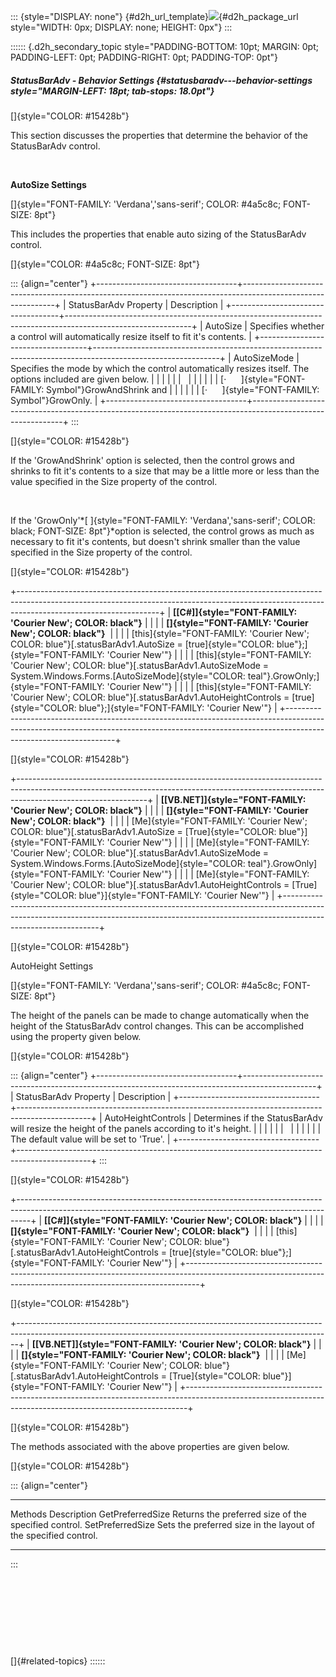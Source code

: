 ::: {style="DISPLAY: none"}
[](ms-xhelp:///?Id=d2h_url_template){#d2h_url_template}![](!package_url!){#d2h_package_url style="WIDTH: 0px; DISPLAY: none; HEIGHT: 0px"}
:::

:::::: {.d2h_secondary_topic style="PADDING-BOTTOM: 10pt; MARGIN: 0pt; PADDING-LEFT: 0pt; PADDING-RIGHT: 0pt; PADDING-TOP: 0pt"}
##### StatusBarAdv - Behavior Settings {#statusbaradv---behavior-settings style="MARGIN-LEFT: 18pt; tab-stops: 18.0pt"}

[]{style="COLOR: #15428b"} 

This section discusses the properties that determine the behavior of the StatusBarAdv control.

 

**AutoSize Settings**

[]{style="FONT-FAMILY: 'Verdana','sans-serif'; COLOR: #4a5c8c; FONT-SIZE: 8pt"} 

This includes the properties that enable auto sizing of the StatusBarAdv control.

[]{style="COLOR: #4a5c8c; FONT-SIZE: 8pt"} 

::: {align="center"}
+-----------------------------------+-------------------------------------------------------------------------------------------------------------+
| StatusBarAdv Property             | Description                                                                                                 |
+-----------------------------------+-------------------------------------------------------------------------------------------------------------+
| AutoSize                          | Specifies whether a control will automatically resize itself to fit it\'s contents.                         |
+-----------------------------------+-------------------------------------------------------------------------------------------------------------+
| AutoSizeMode                      | Specifies the mode by which the control automatically resizes itself. The options included are given below. |
|                                   |                                                                                                             |
|                                   |                                                                                                             |
|                                   |                                                                                                             |
|                                   | [·      ]{style="FONT-FAMILY: Symbol"}GrowAndShrink and                                                     |
|                                   |                                                                                                             |
|                                   | [·      ]{style="FONT-FAMILY: Symbol"}GrowOnly.                                                             |
+-----------------------------------+-------------------------------------------------------------------------------------------------------------+
:::

[]{style="COLOR: #15428b"} 

If the \'GrowAndShrink\' option is selected, then the control grows and shrinks to fit it\'s contents to a size that may be a little more or less than the value specified in the Size property of the control.

 

If the \'GrowOnly\'*[ ]{style="FONT-FAMILY: 'Verdana','sans-serif'; COLOR: black; FONT-SIZE: 8pt"}*option is selected, the control grows as much as necessary to fit it\'s contents, but doesn\'t shrink smaller than the value specified in the Size property of the control.

[]{style="COLOR: #15428b"} 

+-----------------------------------------------------------------------------------------------------------------------------------------------------------------------------------------------+
| **[\[C#\]]{style="FONT-FAMILY: 'Courier New'; COLOR: black"}**                                                                                                                                |
|                                                                                                                                                                                               |
| **[]{style="FONT-FAMILY: 'Courier New'; COLOR: black"}**                                                                                                                                      |
|                                                                                                                                                                                               |
| [this]{style="FONT-FAMILY: 'Courier New'; COLOR: blue"}[.statusBarAdv1.AutoSize = [true]{style="COLOR: blue"};]{style="FONT-FAMILY: 'Courier New'"}                                           |
|                                                                                                                                                                                               |
| [this]{style="FONT-FAMILY: 'Courier New'; COLOR: blue"}[.statusBarAdv1.AutoSizeMode = System.Windows.Forms.[AutoSizeMode]{style="COLOR: teal"}.GrowOnly;]{style="FONT-FAMILY: 'Courier New'"} |
|                                                                                                                                                                                               |
| [this]{style="FONT-FAMILY: 'Courier New'; COLOR: blue"}[.statusBarAdv1.AutoHeightControls = [true]{style="COLOR: blue"};]{style="FONT-FAMILY: 'Courier New'"}                                 |
+-----------------------------------------------------------------------------------------------------------------------------------------------------------------------------------------------+

[]{style="COLOR: #15428b"} 

+--------------------------------------------------------------------------------------------------------------------------------------------------------------------------------------------+
| **[\[VB.NET\]]{style="FONT-FAMILY: 'Courier New'; COLOR: black"}**                                                                                                                         |
|                                                                                                                                                                                            |
| **[]{style="FONT-FAMILY: 'Courier New'; COLOR: black"}**                                                                                                                                   |
|                                                                                                                                                                                            |
| [Me]{style="FONT-FAMILY: 'Courier New'; COLOR: blue"}[.statusBarAdv1.AutoSize = [True]{style="COLOR: blue"}]{style="FONT-FAMILY: 'Courier New'"}                                           |
|                                                                                                                                                                                            |
| [Me]{style="FONT-FAMILY: 'Courier New'; COLOR: blue"}[.statusBarAdv1.AutoSizeMode = System.Windows.Forms.[AutoSizeMode]{style="COLOR: teal"}.GrowOnly]{style="FONT-FAMILY: 'Courier New'"} |
|                                                                                                                                                                                            |
| [Me]{style="FONT-FAMILY: 'Courier New'; COLOR: blue"}[.statusBarAdv1.AutoHeightControls = [True]{style="COLOR: blue"}]{style="FONT-FAMILY: 'Courier New'"}                                 |
+--------------------------------------------------------------------------------------------------------------------------------------------------------------------------------------------+

[]{style="COLOR: #15428b"} 

AutoHeight Settings

[]{style="FONT-FAMILY: 'Verdana','sans-serif'; COLOR: #4a5c8c; FONT-SIZE: 8pt"} 

The height of the panels can be made to change automatically when the height of the StatusBarAdv control changes. This can be accomplished using the property given below.

[]{style="COLOR: #15428b"} 

::: {align="center"}
+-----------------------------------+------------------------------------------------------------------------------------------------+
| StatusBarAdv Property             | Description                                                                                    |
+-----------------------------------+------------------------------------------------------------------------------------------------+
| AutoHeightControls                | Determines if the StatusBarAdv will resize the height of the panels according to it\'s height. |
|                                   |                                                                                                |
|                                   |                                                                                                |
|                                   |                                                                                                |
|                                   | The default value will be set to \'True\'.                                                     |
+-----------------------------------+------------------------------------------------------------------------------------------------+
:::

[]{style="COLOR: #15428b"} 

+---------------------------------------------------------------------------------------------------------------------------------------------------------------+
| **[\[C#\]]{style="FONT-FAMILY: 'Courier New'; COLOR: black"}**                                                                                                |
|                                                                                                                                                               |
| **[]{style="FONT-FAMILY: 'Courier New'; COLOR: black"}**                                                                                                      |
|                                                                                                                                                               |
| [this]{style="FONT-FAMILY: 'Courier New'; COLOR: blue"}[.statusBarAdv1.AutoHeightControls = [true]{style="COLOR: blue"};]{style="FONT-FAMILY: 'Courier New'"} |
+---------------------------------------------------------------------------------------------------------------------------------------------------------------+

[]{style="COLOR: #15428b"} 

+------------------------------------------------------------------------------------------------------------------------------------------------------------+
| **[\[VB.NET\]]{style="FONT-FAMILY: 'Courier New'; COLOR: black"}**                                                                                         |
|                                                                                                                                                            |
| **[]{style="FONT-FAMILY: 'Courier New'; COLOR: black"}**                                                                                                   |
|                                                                                                                                                            |
| [Me]{style="FONT-FAMILY: 'Courier New'; COLOR: blue"}[.statusBarAdv1.AutoHeightControls = [True]{style="COLOR: blue"}]{style="FONT-FAMILY: 'Courier New'"} |
+------------------------------------------------------------------------------------------------------------------------------------------------------------+

[]{style="COLOR: #15428b"} 

The methods associated with the above properties are given below.

[]{style="COLOR: #15428b"} 

::: {align="center"}
  ------------------ -----------------------------------------------------------------
  Methods            Description
  GetPreferredSize   Returns the preferred size of the specified control.
  SetPreferredSize   Sets the preferred size in the layout of the specified control.
  ------------------ -----------------------------------------------------------------
:::

 

 

 

 

[]{#related-topics}
::::::
